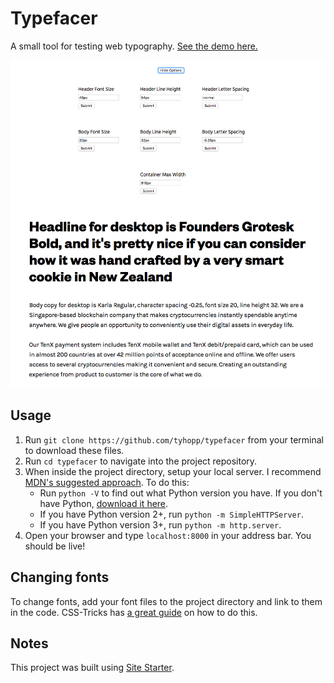 # Typefacer

A small tool for testing web typography. [See the demo here.](http://typefacer.netlify.com/)

![Screenshot of Typefacer](./screenshot.png)

## Usage

1. Run `git clone https://github.com/tyhopp/typefacer` from your terminal to download these files. 
2. Run `cd typefacer` to navigate into the project repository.
3. When inside the project directory, setup your local server. I recommend [MDN's suggested approach](https://developer.mozilla.org/en-US/docs/Learn/Common_questions/set_up_a_local_testing_server). To do this:
	- Run `python -V` to find out what Python version you have. If you don't have Python, [download it here](https://www.python.org/downloads/).
	- If you have Python version 2+, run `python -m SimpleHTTPServer`. 
	- If you have Python version 3+, run `python -m http.server`.
4. Open your browser and type `localhost:8000` in your address bar. You should be live!

## Changing fonts

To change fonts, add your font files to the project directory and link to them in the code. CSS-Tricks has [a great guide](https://css-tricks.com/snippets/css/using-font-face/) on how to do this. 

## Notes

This project was built using [Site Starter](https://github.com/tyhopp/site-starter). 
